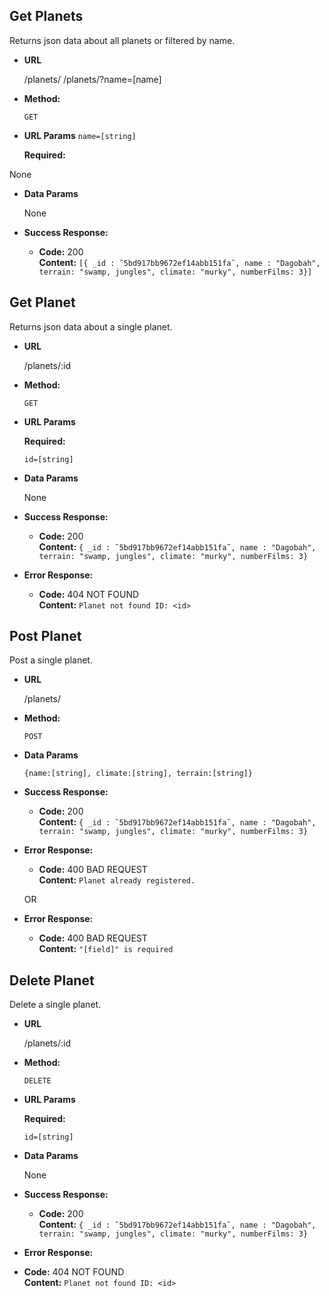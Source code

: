 **Get Planets**
----
  Returns json data about all planets or filtered by name.

* **URL**

  /planets/
  /planets/?name=[name]

* **Method:**

  `GET`
  
*  **URL Params**
  `name=[string]`

   **Required:**
 
  None

* **Data Params**

  None

* **Success Response:**

  * **Code:** 200 <br />
    **Content:** `[{ _id : ˜5bd917bb9672ef14abb151fa˜, name : "Dagobah",  terrain: "swamp, jungles", climate: "murky", numberFilms: 3}]`

**Get Planet**
----
  Returns json data about a single planet.

* **URL**

  /planets/:id

* **Method:**

  `GET`
  
*  **URL Params**

   **Required:**
 
   `id=[string]`

* **Data Params**

  None

* **Success Response:**

  * **Code:** 200 <br />
    **Content:** `{ _id : ˜5bd917bb9672ef14abb151fa˜, name : "Dagobah",  terrain: "swamp, jungles", climate: "murky", numberFilms: 3}`
 
* **Error Response:**

  * **Code:** 404 NOT FOUND <br />
    **Content:** `Planet not found ID: <id>`

**Post Planet**
----
  Post a single planet.

* **URL**

  /planets/

* **Method:**

  `POST`

* **Data Params**

  `{name:[string], climate:[string], terrain:[string]}`

* **Success Response:**

  * **Code:** 200 <br />
    **Content:** `{ _id : ˜5bd917bb9672ef14abb151fa˜, name : "Dagobah",  terrain: "swamp, jungles", climate: "murky", numberFilms: 3}`
 
* **Error Response:**

  * **Code:** 400 BAD REQUEST <br />
    **Content:** `Planet already registered.`

  OR

* **Error Response:**

  * **Code:** 400 BAD REQUEST <br />
    **Content:** `"[field]" is required`

**Delete Planet**
----
  Delete a single planet.

* **URL**

  /planets/:id

* **Method:**

  `DELETE`

*  **URL Params**

   **Required:**
 
   `id=[string]`

* **Data Params**

  None

* **Success Response:**

  * **Code:** 200 <br />
    **Content:** `{ _id : ˜5bd917bb9672ef14abb151fa˜, name : "Dagobah",  terrain: "swamp, jungles", climate: "murky", numberFilms: 3}`
 
* **Error Response:**

 * **Code:** 404 NOT FOUND <br />
    **Content:** `Planet not found ID: <id>`
